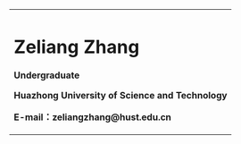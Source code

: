 <div>
<table border="0">
  <tr>
    <td>
      <h1>Zeliang Zhang</h1>
      <p><b>Undergraduate</b></p>
      <p><b>Huazhong University of Science and Technology</b></p>
      <p><b>E-mail：zeliangzhang@hust.edu.cn</b></p>
    </td>
    </td>
  </tr>
</table>
</div>
